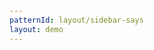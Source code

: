 ```yaml
---
patternId: layout/sidebar-says
layout: demo
---
```


<style>
  :root {
    --coral: hsl(300, 100%, 93%);
    --coral--b: hsl(280, 100%, 70%);
    --blue: hsl(200, 100%, 90%);
    --blue--b: hsl(200, 100%, 80%);
    --green: hsl(113, 85%, 95%);
    --green--b: hsl(84, 71%, 53%);
    --yellow: hsl(30, 100%, 93%);
    --yellow--b: hsl(40, 100%, 80%);
    --page-padding: 1rem;
  }

  body {
    font-family: system-ui, serif;
    display: grid;
    align-items: center;
    height: 100%;
  }

  .box {
    font-size: 2rem;
    padding: 1rem;
    display: grid;
    place-items: center;
    border-radius: 1rem;
    border-style: dashed;
    background-color: var(--coral);
    border: 1px solid var(--coral--b);
  }

  .coral {
    background-color: var(--coral);
    border: 1px solid var(--coral--b);
  }

  .yellow {
    background-color: var(--yellow);
    border: 1px solid var(--yellow--b);
  }

  .blue,
  .card {
    background-color: var(--blue);
    border: 1px solid var(--blue--b);
  }

  .green,
  .visual {
    background-color: var(--green);
    border: 1px solid var(--green--b);
  }

  .section {
    font-size: 1.5rem;
    padding: 1rem;
    border-style: dashed;
  }

  .parent {
    height: 100%;
  }

  /* Warning */
  .warning {
    max-width: 460px;
    margin: 0 auto 2rem;
    background: #ffcebf;
    border: 1px solid tomato;
    padding: 1rem;
  }

  h1 + h2 {
    margin-top: -1rem;
  }

  button {
    border: none;
    padding: 0.5rem;
    background: var(--coral);
    border: 1px solid var(--coral--b);
    font-weight: 600;
    letter-spacing: 0.1rem;
    text-transform: uppercase;
  }

  @supports (container: inline-size) {
    .warning {
      display: none;
    }
  }
</style>
